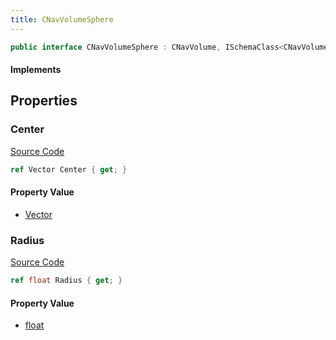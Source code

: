 ```yaml
---
title: CNavVolumeSphere
---
```


```csharp
public interface CNavVolumeSphere : CNavVolume, ISchemaClass<CNavVolume>, ISchemaClass<CNavVolumeSphere>, ISchemaField, ISchemaClass, INativeHandle
```

#### Implements

## Properties

### Center

[Source Code](https://github.com/swiftly-solution/swiftlys2/blob/main/managed/src/SwiftlyS2.Generated/Schemas/Interfaces/CNavVolumeSphere.cs#L17)

```csharp
ref Vector Center { get; }
```

#### Property Value

- [Vector](/docs/api/shared/natives/vector)

### Radius

[Source Code](https://github.com/swiftly-solution/swiftlys2/blob/main/managed/src/SwiftlyS2.Generated/Schemas/Interfaces/CNavVolumeSphere.cs#L19)

```csharp
ref float Radius { get; }
```

#### Property Value

- [float](https://learn.microsoft.com/dotnet/api/system.single)

